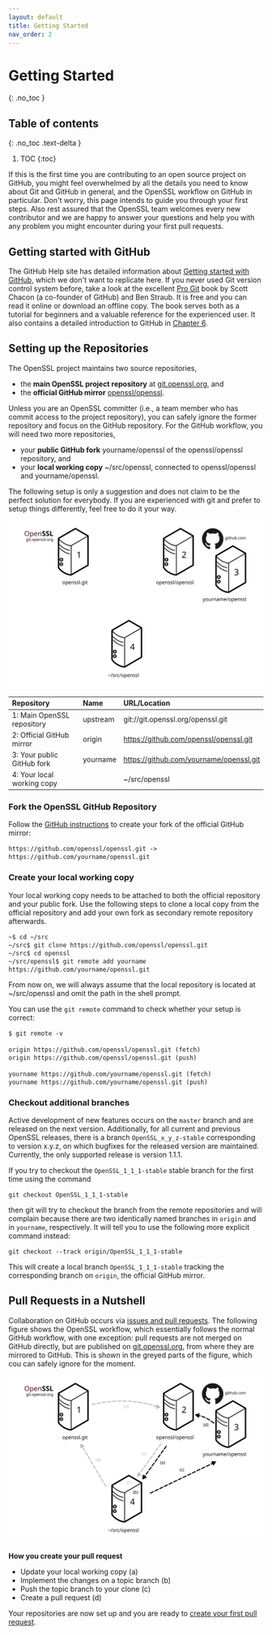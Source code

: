 ```yaml
---
layout: default
title: Getting Started
nav_order: 2
---
```


# Getting Started
{: .no_toc }

## Table of contents
{: .no_toc .text-delta }

1. TOC
{:toc}

If this is the first time you are contributing to an open source project on GitHub,
you might feel overwhelmed by all the details you need to know about Git and GitHub
in general, and the OpenSSL workflow on GitHub in particular.
Don't worry, this page intends to guide you through your first steps. Also rest assured
that the OpenSSL team welcomes every new contributor and we are happy to answer your
questions and help you with any problem you might encounter during your first
pull requests.


## Getting started with GitHub

The GitHub Help site has detailed information about [Getting started with GitHub][github-getting-started],
which we don't want to replicate here. If you never used Git version control system before,
take a look at the excellent [Pro Git][pro-git] book by Scott Chacon (a co-founder of GitHub)
and Ben Straub. It is free and you can read it online or download an offline copy.
The book serves both as a tutorial for beginners and a valuable reference for the experienced user.
It also contains a detailed introduction to GitHub in [Chapter 6][pro-github].


## Setting up the Repositories

The OpenSSL project maintains two source repositories,

 * the **main OpenSSL project repository** at [git.openssl.org][], and
 * the **official GitHub mirror** [openssl/openssl][].

Unless you are an OpenSSL committer (i.e., a team member who has commit access to the project repository),
you can safely ignore the former repository and focus on the GitHub repository.
For the GitHub workflow, you will need two more repositories,

* your **public GitHub fork** yourname/openssl of the openssl/openssl repository, and
* your **local working copy** ~/src/openssl, connected to openssl/openssl and yourname/openssl.

The following setup is only a suggestion and does not claim to be the perfect solution for everybody.
If you are experienced with git and prefer to setup things differently, feel free to do it your way.

![repositories](/assets/images/repositories.svg)


| Repository                 | Name     |  URL/Location                            |
|:---------------------------|:---------|:-----------------------------------------|
| 1: Main OpenSSL repository | upstream |  git://git.openssl.org/openssl.git       |
| 2: Official GitHub mirror  | origin   |  https://github.com/openssl/openssl.git  |
| 3: Your public GitHub fork | yourname |  https://github.com/yourname/openssl.git |
| 4: Your local working copy |          |  ~/src/openssl                           |



### Fork the OpenSSL GitHub Repository

Follow the [GitHub instructions][github-fork-a-repo] to create your fork of the official
GitHub mirror:

```
https://github.com/openssl/openssl.git -> https://github.com/yourname/openssl.git
```

### Create your local working copy

Your local working copy needs to be attached to both the official repository and your
public fork. Use the following steps to clone a local copy from the official repository
and add your own fork as secondary remote repository afterwards.

```
~$ cd ~/src
~/src$ git clone https://github.com/openssl/openssl.git
~/src$ cd openssl
~/src/openssl$ git remote add yourname https://github.com/yourname/openssl.git
```

From now on, we will always assume that the local repository is located at
~/src/openssl and omit the path in the shell prompt.

You can use the `git remote` command to check whether your setup is correct:
```
$ git remote -v

origin https://github.com/openssl/openssl.git (fetch)
origin https://github.com/openssl/openssl.git (push)

yourname https://github.com/yourname/openssl.git (fetch)
yourname https://github.com/yourname/openssl.git (push)
```

### Checkout additional branches

Active development of new features occurs on the `master` branch and
are released on the next version.
Additionally, for all current and previous OpenSSL releases, there is a branch
`OpenSSL_x_y_z-stable` corresponding to version x.y.z, on which bugfixes for
the released version are maintained. Currently, the only supported release is
version 1.1.1.

If you try to checkout the `OpenSSL_1_1_1-stable` stable branch for the first
time using the command
```
git checkout OpenSSL_1_1_1-stable
```
then git will try to checkout the branch from the remote repositories and will
complain because there are two identically named branches in `origin` and in
`yourname`, respectively. It will tell you to use the following more explicit
command instead:
```
git checkout --track origin/OpenSSL_1_1_1-stable
```
This will create a local branch `OpenSSL_1_1_1-stable` tracking the corresponding
branch on `origin`, the official GitHub mirror.


## Pull Requests in a Nutshell

Collaboration on GitHub occurs via [issues and pull requests][github-pull-requests].
The following figure shows the OpenSSL workflow, which essentially follows the
normal GitHub workflow, with one exception: pull requests are not merged on
GitHub directly, but are published on [git.openssl.org], from where they are
mirrored to GitHub. This is shown in the greyed parts of the figure,
which cou can safely ignore for the moment.

![repositories](/assets/images/workflow.svg)

**How you create your pull request**

 * Update your local working copy (a)
 * Implement the changes on a topic branch (b)
 * Push the topic branch to your clone (c)
 * Create a pull request (d)

Your repositories are now set up and you are ready to
[create your first pull request](/creating-a-pull-request).

[pro-git]: https://git-scm.com/book/en/v2
[pro-github]: https://git-scm.com/book/en/v2/GitHub-Account-Setup-and-Configuration

[git.openssl.org]: https://git.openssl.org
[github.com]: https://github.com
[openssl/openssl]: https://github.com/openssl/openssl

[github-getting-started]: https://help.github.com/en/github/getting-started-with-github
[github-fork-a-repo]: https://help.github.com/en/github/getting-started-with-github/fork-a-repo
[github-pull-requests]: https://help.github.com/en/github/collaborating-with-issues-and-pull-requests
